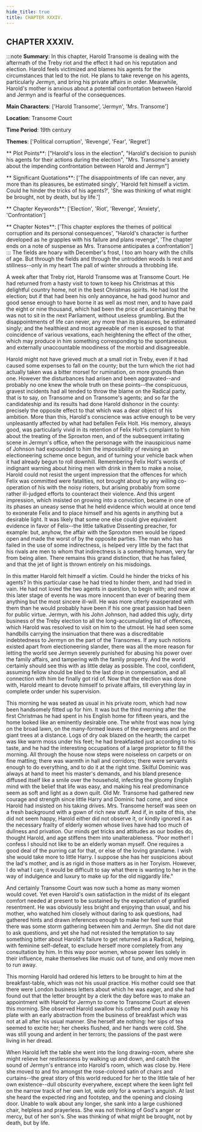```yaml
---
hide_title: true
title: CHAPTER XXXIV.
---
```

## CHAPTER XXXIV.
:::note
**Summary**:
In this chapter, Harold Transome is dealing with the aftermath of the Treby riot and the effect it had on his reputation and election. Harold feels victimized and blames his agents for the circumstances that led to the riot. He plans to take revenge on his agents, particularly Jermyn, and bring his private affairs in order. Meanwhile, Harold's mother is anxious about a potential confrontation between Harold and Jermyn and is fearful of the consequences.

**Main Characters**:
['Harold Transome', 'Jermyn', 'Mrs. Transome']

**Location**:
Transome Court

**Time Period**:
19th century

**Themes**:
['Political corruption', 'Revenge', 'Fear', 'Regret']

** Plot Points**:
["Harold's loss in the election", "Harold's decision to punish his agents for their actions during the election", "Mrs. Transome's anxiety about the impending confrontation between Harold and Jermyn"]

** Significant Quotations**:
['The disappointments of life can never, any more than its pleasures, be estimated singly', 'Harold felt himself a victim. Could he hinder the tricks of his agents?', 'She was thinking of what might be brought, not by death, but by life.']

** Chapter Keywords**:
['Election', 'Riot', 'Revenge', 'Anxiety', 'Confrontation']

** Chapter Notes**:
['This chapter explores the themes of political corruption and its personal consequences', "Harold's character is further developed as he grapples with his failure and plans revenge", 'The chapter ends on a note of suspense as Mrs. Transome anticipates a confrontation']
:::
The fields are hoary with December's frost, I too am hoary with the chills of age. But through the fields and through the untrodden woods Is rest and stillness--only in my heart The pall of winter shrouds a throbbing life. 

A week after that Treby riot, Harold Transome was at Transome Court. He had returned from a hasty visit to town to keep his Christmas at this delightful country home, not in the best Christmas spirits. He had lost the election; but if that had been his only annoyance, he had good humor and good sense enough to have borne it as well as most men, and to have paid the eight or nine thousand, which had been the price of ascertaining that he was not to sit in the next Parliament, without useless grumbling. But the disappointments of life can never, any more than its pleasures, be estimated singly; and the healthiest and most agreeable of men is exposed to that coincidence of various vexations, each heightening the effect of the other, which may produce in him something corresponding to the spontaneous and externally unaccountable moodiness of the morbid and disagreeable. 

Harold might not have grieved much at a small riot in Treby, even if it had caused some expenses to fall on the county; but the turn which the riot had actually taken was a bitter morsel for rumination, on more grounds than one. However the disturbances had arisen and been aggravated--and probably no one knew the whole truth on these points--the conspicuous, gravest incidents had all tended to throw the blame on the Radical party, that is to say, on Transome and on Transome's agents; and so far the candidateship and its results had done Harold dishonor in the county: precisely the opposite effect to that which was a dear object of his ambition. More than this, Harold's conscience was active enough to be very unpleasantly affected by what had befallen Felix Holt. His memory, always good, was particularly vivid in its retention of Felix Holt's complaint to him about the treating of the Sproxton men, and of the subsequent irritating scene in Jermyn's office, when the personage with the inauspicious name of Johnson had expounded to him the impossibility of revising an electioneering scheme once begun, and of turning your vehicle back when it had already begun to roll downhill. Remembering Felix Holt's words of indignant warning about hiring men with drink in them to make a noise, Harold could not resist the urgent impression that the offences for which Felix was committed were fatalities, not brought about by any willing co-operation of his with the noisy rioters, but arising probably from some rather ill-judged efforts to counteract their violence. And this urgent impression, which insisted on growing into a conviction, became in one of its phases an uneasy sense that he held evidence which would at once tend to exonerate Felix and to place himself and his agents in anything but a desirable light. It was likely that some one else could give equivalent evidence in favor of Felix--the little talkative Dissenting preacher, for example: but, anyhow, the affair with the Sproxton men would be ripped open and made the worst of by the opposite parties. The man who has failed in the use of some indirectness, is helped very little by the fact that his rivals are men to whom that indirectness is a something human, very far from being alien. There remains this grand distinction, that he has failed, and that the jet of light is thrown entirely on his misdoings. 

In this matter Harold felt himself a victim. Could he hinder the tricks of his agents? In this particular case he had tried to hinder them, and had tried in vain. He had not loved the two agents in question, to begin with; and now at this later stage of events he was more innocent than ever of bearing them anything but the most sincere ill-will. He was more utterly exasperated with them than he would probably have been if his one great passion had been for public virtue. Jermyn, with his John Johnson, had added this ugly, dirty business of the Treby election to all the long-accumulating list of offences, which Harold was resolved to visit on him to the utmost. He had seen some handbills carrying the insinuation that there was a discreditable indebtedness to Jermyn on the part of the Transomes. If any such notions existed apart from electioneering slander, there was all the more reason for letting the world see Jermyn severely punished for abusing his power over the family affairs, and tampering with the family property. And the world certainly should see this with as little delay as possible. The cool, confident, assuming fellow should be bled to the last drop in compensation, and all connection with him be finally got rid of. Now that the election was done with, Harold meant to devote himself to private affairs, till everything lay in complete order under his supervision. 

This morning he was seated as usual in his private room, which had now been handsomely fitted up for him. It was but the third morning after the first Christmas he had spent in his English home for fifteen years, and the home looked like an eminently desirable one. The white frost was now lying on the broad lawn, on the many-formed leaves of the evergreens and on the giant trees at a distance. Logs of dry oak blazed on the hearth; the carpet was like warm moss under his feet; he had breakfasted just according to his taste, and he had the interesting occupations of a large proprietor to fill the morning. All through the house now steps were noiseless on carpets or on fine matting; there was warmth in hall and corridors; there were servants enough to do everything, and to do it at the right time. Skilful Dominic was always at hand to meet his master's demands, and his bland presence diffused itself like a smile over the household, infecting the gloomy English mind with the belief that life was easy, and making his real predominance seem as soft and light as a down quilt. Old Mr. Transome had gathered new courage and strength since little Harry and Dominic had come, and since Harold had insisted on his taking drives. Mrs. Transome herself was seen on a fresh background with a gown of rich new stuff. And if, in spite of this, she did not seem happy, Harold either did not observe it, or kindly ignored it as the necessary frailty of elderly women whose lives have had too much of dullness and privation. Our minds get tricks and attitudes as our bodies do, thought Harold, and age stiffens them into unalterableness. "Poor mother! I confess I should not like to be an elderly woman myself. One requires a good deal of the purring cat for that, or else of the loving grandame. I wish she would take more to little Harry. I suppose she has her suspicions about the lad's mother, and is as rigid in those matters as in her Toryism. However, I do what I can; it would be difficult to say what there is wanting to her in the way of indulgence and luxury to make up for the old niggardly life." 

And certainly Transome Court was now such a home as many women would covet. Yet even Harold's own satisfaction in the midst of its elegant comfort needed at present to be sustained by the expectation of gratified resentment. He was obviously less bright and enjoying than usual, and his mother, who watched him closely without daring to ask questions, had gathered hints and drawn inferences enough to make her feel sure that there was some storm gathering between him and Jermyn. She did not dare to ask questions, and yet she had not resisted the temptation to say something bitter about Harold's failure to get returned as a Radical, helping, with feminine self-defeat, to exclude herself more completely from any consultation by him. In this way poor women, whose power lies solely in their influence, make themselves like music out of tune, and only move men to run away. 

This morning Harold had ordered his letters to be brought to him at the breakfast-table, which was not his usual practice. His mother could see that there were London business letters about which he was eager, and she had found out that the letter brought by a clerk the day before was to make an appointment with Harold for Jermyn to come to Transome Court at eleven this morning. She observed Harold swallow his coffee and push away his plate with an early abstraction from the business of breakfast which was not at all after his usual manner. She herself ate nothing: her sips of tea seemed to excite her; her cheeks flushed, and her hands were cold. She was still young and ardent in her terrors; the passions of the past were living in her dread. 

When Harold left the table she went into the long drawing-room, where she might relieve her restlessness by walking up and down, and catch the sound of Jermyn's entrance into Harold's room, which was close by. Here she moved to and fro amongst the rose-colored satin of chairs and curtains--the great story of this world reduced for her to the little tale of her own existence--dull obscurity everywhere, except where the keen light fell on the narrow track of her own lot, wide only for a woman's anguish. At last she heard the expected ring and footstep, and the opening and closing door. Unable to walk about any longer, she sank into a large cushioned chair, helpless and prayerless. She was not thinking of God's anger or mercy, but of her son's. She was thinking of what might be brought, not by death, but by life. 

